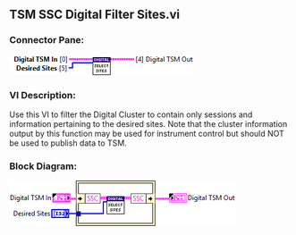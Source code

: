 ## **TSM SSC Digital Filter Sites.vi**
### Connector Pane:
![alt text](/docs/images/Instrument%20Control/Digital/TSM/TSM%20SSC%20Digital%20Filter%20Sites.vic.png "TSM SSC Digital Filter Sites.vi connector pane")

### VI Description:
Use this VI to filter the Digital Cluster to contain only sessions and information pertaining to the desired sites. Note that the cluster information output by this function may be used for instrument control but should NOT be used to publish data to TSM.

### Block Diagram:
![alt text](/docs/images/Instrument%20Control/Digital/TSM/TSM%20SSC%20Digital%20Filter%20Sites.vid.png "TSM SSC Digital Filter Sites.vi block diagram")
